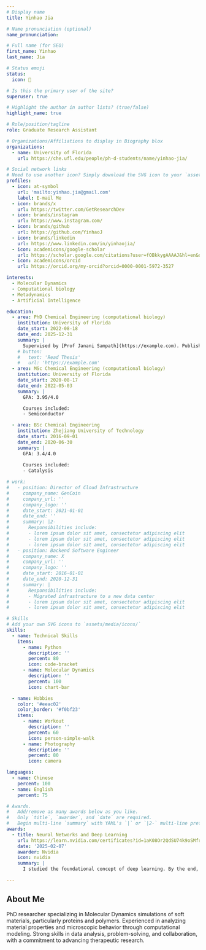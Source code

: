 ```yaml
---
# Display name
title: Yinhao Jia

# Name pronunciation (optional)
name_pronunciation: 

# Full name (for SEO)
first_name: Yinhao
last_name: Jia

# Status emoji
status:
  icon: 🙋

# Is this the primary user of the site?
superuser: true

# Highlight the author in author lists? (true/false)
highlight_name: true

# Role/position/tagline
role: Graduate Research Assistant

# Organizations/Affiliations to display in Biography blox
organizations:
  - name: University of Florida
    url: https://che.ufl.edu/people/ph-d-students/name/yinhao-jia/

# Social network links
# Need to use another icon? Simply download the SVG icon to your `assets/media/icons/` folder.
profiles:
  - icon: at-symbol
    url: 'mailto:yinhao.jia@gmail.com'
    label: E-mail Me
  - icon: brands/x
    url: https://twitter.com/GetResearchDev
  - icon: brands/instagram
    url: https://www.instagram.com/
  - icon: brands/github
    url: https://github.com/YinhaoJ
  - icon: brands/linkedin
    url: https://www.linkedin.com/in/yinhaojia/
  - icon: academicons/google-scholar
    url: https://scholar.google.com/citations?user=fOBkkygAAAAJ&hl=en&oi=ao
  - icon: academicons/orcid
    url: https://orcid.org/my-orcid?orcid=0000-0001-5972-3527

interests:
  - Molecular Dynamics
  - Computational biology
  - Metadynamics
  - Artificial Intelligence

education:
  - area: PhD Chemical Engineering (computational biology)
    institution: University of Florida
    date_start: 2022-08-18
    date_end: 2025-12-31
    summary: |
      Supervised by [Prof Janani Sampath](https://example.com). Published 1 first-author paper and 2 co-authered papers.
    # button:
    #   text: 'Read Thesis'
    #   url: 'https://example.com'
  - area: MSc Chemical Engineering (computational biology)
    institution: University of Florida
    date_start: 2020-08-17
    date_end: 2022-05-03
    summary: |
      GPA: 3.95/4.0

      Courses included:
      - Semiconductor

  - area: BSc Chemical Engineering
    institution: Zhejiang University of Technology
    date_start: 2016-09-01
    date_end: 2020-06-30
    summary: |
      GPA: 3.4/4.0
      
      Courses included:
      - Catalysis

# work:
#   - position: Director of Cloud Infrastructure
#     company_name: GenCoin
#     company_url: ''
#     company_logo: ''
#     date_start: 2021-01-01
#     date_end: ''
#     summary: |2-
#       Responsibilities include:
#       - lorem ipsum dolor sit amet, consectetur adipiscing elit
#       - lorem ipsum dolor sit amet, consectetur adipiscing elit
#       - lorem ipsum dolor sit amet, consectetur adipiscing elit
#   - position: Backend Software Engineer
#     company_name: X
#     company_url: ''
#     company_logo: ''
#     date_start: 2016-01-01
#     date_end: 2020-12-31
#     summary: |
#       Responsibilities include:
#       - Migrated infrastructure to a new data center
#       - lorem ipsum dolor sit amet, consectetur adipiscing elit
#       - lorem ipsum dolor sit amet, consectetur adipiscing elit

# Skills
# Add your own SVG icons to `assets/media/icons/`
skills:
  - name: Technical Skills
    items:
      - name: Python
        description: ''
        percent: 80
        icon: code-bracket
      - name: Molecular Dynamics
        description: ''
        percent: 100
        icon: chart-bar

  - name: Hobbies
    color: '#eeac02'
    color_border: '#f0bf23'
    items:
      - name: Workout
        description: ''
        percent: 60
        icon: person-simple-walk
      - name: Photography
        description: ''
        percent: 80
        icon: camera

languages:
  - name: Chinese
    percent: 100
  - name: English
    percent: 75

# Awards.
#   Add/remove as many awards below as you like.
#   Only `title`, `awarder`, and `date` are required.
#   Begin multi-line `summary` with YAML's `|` or `|2-` multi-line prefix and indent 2 spaces below.
awards:
  - title: Neural Networks and Deep Learning
    url: https://learn.nvidia.com/certificates?id=1aK08Or2QdSU74k9oSMfrQ
    date: '2025-02-07'
    awarder: Nvidia
    icon: nvidia
    summary: |
      I studied the foundational concept of deep learning. By the end, I was familiar with the significant technological trends driving the rise of deep learning; build, train, and apply fully connected deep neural networks; implement efficient (vectorized) neural networks; identify key parameters in a neural network’s architecture; and apply deep learning to your own applications.

---
```


## About Me

PhD researcher specializing in Molecular Dynamics simulations of soft materials, particularly proteins and polymers. Experienced in analyzing material properties and microscopic behavior through computational modeling. Strong skills in data analysis, problem-solving, and collaboration, with a commitment to advancing therapeutic research.
